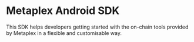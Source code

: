 # Metaplex Android SDK
This SDK helps developers getting started with the on-chain tools provided by Metaplex in a flexible and customisable way.
